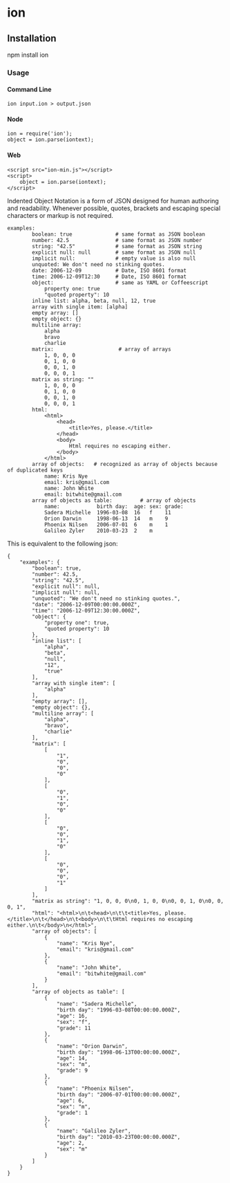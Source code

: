 ion
===

## Installation

npm install ion

### Usage

#### Command Line

	ion input.ion > output.json

#### Node

	ion = require('ion');
	object = ion.parse(iontext);

#### Web

	<script src="ion-min.js"></script>
	<script>
		object = ion.parse(iontext);
	</script>

Indented Object Notation is a form of JSON designed for human authoring and readability.
Whenever possible, quotes, brackets and escaping special characters or markup is not required.

	examples:
			boolean: true              # same format as JSON boolean
			number: 42.5               # same format as JSON number
			string: "42.5"             # same format as JSON string
			explicit null: null        # same format as JSON null
			implicit null:             # empty value is also null
			unquoted: We don't need no stinking quotes.
			date: 2006-12-09           # Date, ISO 8601 format
			time: 2006-12-09T12:30     # Date, ISO 8601 format
			object:                    # same as YAML or Coffeescript
				property one: true
				"quoted property": 10
			inline list: alpha, beta, null, 12, true
			array with single item: [alpha]
			empty array: []
			empty object: {}
			multiline array:
				alpha
				bravo
				charlie
			matrix:                     # array of arrays
				1, 0, 0, 0
				0, 1, 0, 0
				0, 0, 1, 0
				0, 0, 0, 1
			matrix as string: ""
				1, 0, 0, 0
				0, 1, 0, 0
				0, 0, 1, 0
				0, 0, 0, 1
			html:
				<html>
					<head>
						<title>Yes, please.</title>
					</head>
					<body>
						Html requires no escaping either.
					</body>
				</html>
			array of objects:	# recognized as array of objects because of duplicated keys
				name: Kris Nye
				email: kris@gmail.com
				name: John White
				email: bitwhite@gmail.com
			array of objects as table:         # array of objects
				name:            birth day:  age: sex: grade:
				Sadera Michelle  1996-03-08  16   f    11
				Orion Darwin     1998-06-13  14   m    9
				Phoenix Nilsen   2006-07-01  6    m    1
				Galileo Zyler    2010-03-23  2    m		

This is equivalent to the following json:

	{
	    "examples": {
	        "boolean": true,
	        "number": 42.5,
	        "string": "42.5",
	        "explicit null": null,
	        "implicit null": null,
	        "unquoted": "We don't need no stinking quotes.",
	        "date": "2006-12-09T00:00:00.000Z",
	        "time": "2006-12-09T12:30:00.000Z",
	        "object": {
	            "property one": true,
	            "quoted property": 10
	        },
	        "inline list": [
	            "alpha",
	            "beta",
	            "null",
	            "12",
	            "true"
	        ],
	        "array with single item": [
	            "alpha"
	        ],
	        "empty array": [],
	        "empty object": {},
	        "multiline array": [
	            "alpha",
	            "bravo",
	            "charlie"
	        ],
	        "matrix": [
	            [
	                "1",
	                "0",
	                "0",
	                "0"
	            ],
	            [
	                "0",
	                "1",
	                "0",
	                "0"
	            ],
	            [
	                "0",
	                "0",
	                "1",
	                "0"
	            ],
	            [
	                "0",
	                "0",
	                "0",
	                "1"
	            ]
	        ],
	        "matrix as string": "1, 0, 0, 0\n0, 1, 0, 0\n0, 0, 1, 0\n0, 0, 0, 1",
	        "html": "<html>\n\t<head>\n\t\t<title>Yes, please.</title>\n\t</head>\n\t<body>\n\t\tHtml requires no escaping either.\n\t</body>\n</html>",
	        "array of objects": [
	            {
	                "name": "Kris Nye",
	                "email": "kris@gmail.com"
	            },
	            {
	                "name": "John White",
	                "email": "bitwhite@gmail.com"
	            }
	        ],
	        "array of objects as table": [
	            {
	                "name": "Sadera Michelle",
	                "birth day": "1996-03-08T00:00:00.000Z",
	                "age": 16,
	                "sex": "f",
	                "grade": 11
	            },
	            {
	                "name": "Orion Darwin",
	                "birth day": "1998-06-13T00:00:00.000Z",
	                "age": 14,
	                "sex": "m",
	                "grade": 9
	            },
	            {
	                "name": "Phoenix Nilsen",
	                "birth day": "2006-07-01T00:00:00.000Z",
	                "age": 6,
	                "sex": "m",
	                "grade": 1
	            },
	            {
	                "name": "Galileo Zyler",
	                "birth day": "2010-03-23T00:00:00.000Z",
	                "age": 2,
	                "sex": "m"
	            }
	        ]
	    }
	}


